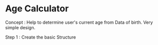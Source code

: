 # Age Calculator 

Concept : Help to determine user's current age from Data of birth. Very simple design. 

Step 1 : Create the basic Structure 
